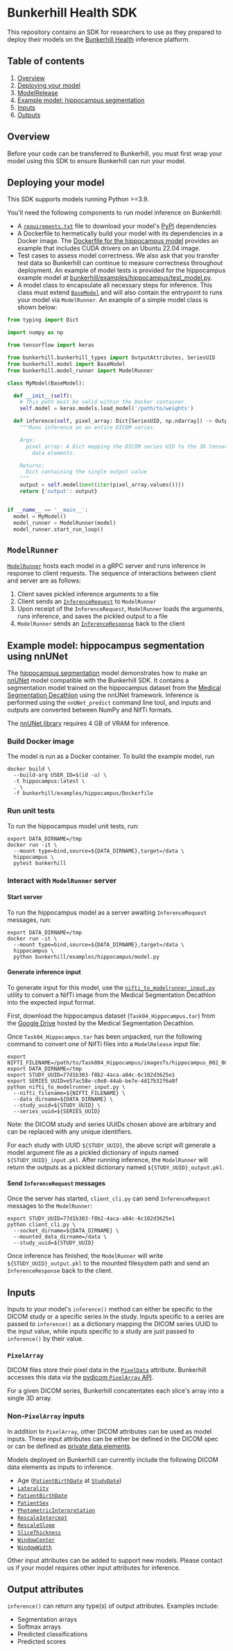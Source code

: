 # Bunkerhill Health SDK

This repository contains an SDK for researchers to use as they prepared to deploy
their models on the [Bunkerhill Health](https://www.bunkerhillhealth.com/) inference platform.

## Table of contents

1. [Overview](#overview)
2. [Deploying your model](#deploying-your-model)
3. [ModelRelease](#modelrunner)
4. [Example model: hippocampus segmentation](#example-model-hippocampus-segmentation)
5. [Inputs](#inputs)
6. [Outputs](#outputs)

## Overview

Before your code can be transferred to Bunkerhill, you must first wrap your model using this SDK
to ensure Bunkerhill can run your model.

## Deploying your model

This SDK supports models running Python >=3.9.

You'll need the following components to run model inference on Bunkerhill:

- A [`requirements.txt`](https://pip.pypa.io/en/stable/reference/requirements-file-format/)
file to download your model's [PyPI](https://pypi.org/) dependencies
- A Dockerfile to hermetically build your model with its dependencies in a Docker image. The
[Dockerfile for the hippocampus model](bunkerhill/examples/hippocampus/Dockerfile) provides an example
that includes CUDA drivers on an Ubuntu 22.04 image.
- Test cases to assess model correctness. We also ask that you transfer test data so Bunkerhill
can continue to measure correctness throughout deployment. An example of model tests is provided
for the hippocampus example model at
[bunkerhill/examples/hippocampus/test_model.py](bunkerhill/examples/hippocampus/test_model.py).
- A model class to encapsulate all necessary steps for inference. This class must extend
[`BaseModel`](bunkerhill/base_model.py) and will also contain the entrypoint to runs your model via
`ModelRunner`. An example of a simple model class is shown below:

```python
from typing import Dict

import numpy as np

from tensorflow import keras

from bunkerhill.bunkerhill_types import OutputAttributes, SeriesUID
from bunkerhill.model import BaseModel
from bunkerhill.model_runner import ModelRunner

class MyModel(BaseModel):

  def __init__(self):
    # This path must be valid within the Docker container.
    self.model = keras.models.load_model('/path/to/weights')

  def inference(self, pixel_array: Dict[SeriesUID, np.ndarray]) -> OutputAttributes:
    """Runs inference on an entire DICOM series.

    Args:
      pixel_array: A Dict mapping the DICOM series UID to the 3D tensor of concatenated PixelData
        data elements.

    Returns:
      Dict containing the single output value
    """
    output = self.model(next(iter(pixel_array.values())))
    return {'output': output}


if __name__ == '__main__':
  model = MyModel()
  model_runner = ModelRunner(model)
  model_runner.start_run_loop()
```

## `ModelRunner`

[`ModelRunner`](bunkerhill/model_runner.py) hosts each model in a gRPC server and runs inference
in response to client requests. The sequence of interactions between client and server are as
follows:

1. Client saves pickled inference arguments to a file
2. Client sends an [`InferenceRequest`](bunkerhill/proto/inference.proto#L14) to `ModelRunner`
3. Upon receipt of the `InferenceRequest`, `ModelRunner` loads the arguments, runs inference, and
saves the pickled output to a file
4. `ModelRunner` sends an [`InferenceResponse`](bunkerhill/proto/inference.proto#L23) back to the
client

## Example model: hippocampus segmentation using nnUNet

The [hippocampus segmentation](bunkerhill/examples/hippocampus/model.py) model demonstrates how to
make an [nnUNet](https://github.com/MIC-DKFZ/nnUNet) model compatible with the Bunkerhill SDK. It
contains a segmentation model trained on the hippocampus dataset from the
[Medical Segmentation Decathlon](http://medicaldecathlon.com/) using the nnUNet framework.
Inference is performed using the `nnUNet_predict` command line tool, and inputs and outputs are
converted between NumPy and NifTi formats.

The [nnUNet library](https://github.com/MIC-DKFZ/nnUNet#installation) requires 4 GB of VRAM for
inference.

### Build Docker image

The model is run as a Docker container. To build the example model, run
```shell
docker build \
  --build-arg USER_ID=$(id -u) \
  -t hippocampus:latest \
  . \
  -f bunkerhill/examples/hippocampus/Dockerfile
```

### Run unit tests

To run the hippocampus model unit tests, run:
```shell
export DATA_DIRNAME=/tmp
docker run -it \
  --mount type=bind,source=${DATA_DIRNAME},target=/data \
  hippocampus \
  pytest bunkerhill
```

### Interact with `ModelRunner` server

#### Start server

To run the hippocampus model as a server awaiting `InferenceRequest` messages, run:
```shell
export DATA_DIRNAME=/tmp
docker run -it \
  --mount type=bind,source=${DATA_DIRNAME},target=/data \
  hippocampus \
  python bunkerhill/examples/hippocampus/model.py
```

#### Generate inference input

To generate input for this model, use the
[`nifti_to_modelrunner_input.py`](bunkerhill/utils/nifti_to_modelrunner_input.py) utility to
convert a NifTi image from the Medical Segmentation Decathlon into the expected input
format.

First, download the hippocampus dataset (`Task04_Hippocampus.tar`) from the
[Google Drive](https://drive.google.com/file/d/1RzPB1_bqzQhlWvU-YGvZzhx2omcDh38C/view?usp=share_link)
hosted by the Medical Segmentation Decathlon.

Once `Task04_Hippocampus.tar` has been unpacked, run the following command to convert one of NifTi
files into a `ModelRelease` input file:
```shell
export NIFTI_FILENAME=/path/to/Task004_Hippocampus/imagesTs/hippocampus_002_0000.nii.gz
export DATA_DIRNAME=/tmp
export STUDY_UUID=77d1b303-f8b2-4aca-a84c-6c102d3625e1
export SERIES_UUID=e57ac58e-c0e8-44ab-be7e-4d17b32f6a8f
python nifti_to_modelrunner_input.py \
  --nifti_filename=${NIFTI_FILENAME} \
  --data_dirname=${DATA_DIRNAME} \
  --study_uuid=${STUDY_UUID} \
  --series_uuid=${SERIES_UUID}
```

Note: the DICOM study and series UUIDs chosen above are arbitrary and can be replaced with any unique
identifiers.

For each study with UUID `${STUDY_UUID}`, the above script will generate a model argument file as a
pickled  dictionary of inputs named `${STUDY_UUID}_input.pkl`. After running inference, the
`ModelRunner` will return the outputs as a pickled dictionary named `${STUDY_UUID}_output.pkl`.

#### Send `InferenceRequest` messages

Once the server has started, `client_cli.py` can send `InferenceRequest` messages to the `ModelRunner`:
```shell
export STUDY_UUID=77d1b303-f8b2-4aca-a84c-6c102d3625e1
python client_cli.py \
  --socket_dirname=${DATA_DIRNAME} \
  --mounted_data_dirname=/data \
  --study_uuid=${STUDY_UUID}
```

Once inference has finished, the `ModelRunner` will write `${STUDY_UUID}_output.pkl` to the mounted
filesystem path and send an `InferenceResponse` back to the client.

## Inputs

Inputs to your model's `inference()` method can either be specific to the DICOM study or a specific
series in the study. Inputs specific to a series are passed to `inference()` as a dictionary
mapping the DICOM series UUID to the input value, while inputs specific to a study are
just passed to `inference()` by their value.

### `PixelArray`

DICOM files store their pixel data in the
[`PixelData`](https://dicom.innolitics.com/ciods/segmentation/image-pixel/7fe00010) attribute.
Bunkerhill accesses this data via the
[pydicom `PixelArray` API](https://pydicom.github.io/pydicom/dev/old/working_with_pixel_data.html).

For a given DICOM series, Bunkerhill concatentates each slice's array into a
single 3D array.

### Non-`PixelArray` inputs

In addition to `PixelArray`, other DICOM attributes can be used as model inputs. These input
attributes can be either be defined in the DICOM spec or can be defined as
[private data elements](https://pydicom.github.io/pydicom/dev/old/private_data_elements.html).

Models deployed on Bunkerhill can currently include the following DICOM data elements as inputs to
inference.

- Age ([`PatientBirthDate`](https://dicom.innolitics.com/ciods/cr-image/patient/00100030) at
[`StudyDate`](https://dicom.innolitics.com/ciods/cr-image/general-study/00080020))
- [`Laterality`](https://dicom.innolitics.com/ciods/video-photographic-image/general-series/00200060)
- [`PatientBirthDate`](https://dicom.innolitics.com/ciods/rt-dose/patient/00100030)
- [`PatientSex`](https://dicom.innolitics.com/ciods/arterial-pulse-waveform/patient/00100040)
- [`PhotometricInterpretation`](https://dicom.innolitics.com/ciods/cr-image/cr-image/00280004)
- [`RescaleIntercept`](https://dicom.innolitics.com/ciods/digital-x-ray-image/dx-image/00281052)
- [`RescaleSlope`](https://dicom.innolitics.com/ciods/digital-x-ray-image/dx-image/00281053)
- [`SliceThickness`](https://dicom.innolitics.com/ciods/rt-dose/image-plane/00180050)
- [`WindowCenter`](https://dicom.innolitics.com/ciods/digital-x-ray-image/dx-image/00281050)
- [`WindowWidth`](https://dicom.innolitics.com/ciods/digital-x-ray-image/dx-image/00281051)

Other input attributes can be added to support new models. Please contact us if your model requires
other input attributes for inference.

## Output attributes

`inference()` can return any type(s) of output attributes. Examples include:

- Segmentation arrays
- Softmax arrays
- Predicted classifications
- Predicted scores

